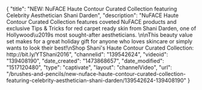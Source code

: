 {
    "title": "NEW: NuFACE Haute Contour Curated Collection featuring Celebrity Aesthetician Shani Darden",
    "description": "NuFACE Haute Contour Curated Collection features coveted NuFACE products and exclusive Tips & Tricks for red carpet ready skin from Shani Darden, one of Hollywood\u2019s most sought-after aestheticians. \n\nThis beauty value set makes for a great holiday gift for anyone who loves skincare or simply wants to look their best!\nShop Shani's Haute Contour Curated Collection: http:\/\/bit.ly\/YTShani2016",
    "channelid": "139542624",
    "videoid": "139408190",
    "date_created": "1473868657",
    "date_modified": "1517120480",
    "type": "captivate",
    "layout": "channelVideo",
    "url": "\/brushes-and-pencils\/new-nuface-haute-contour-curated-collection-featuring-celebrity-aesthetician-shani-darden\/139542624-139408190"
}